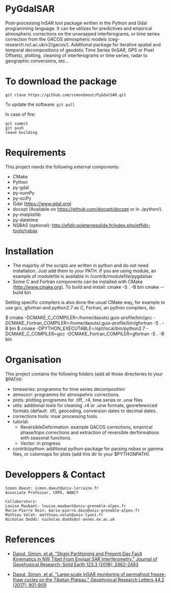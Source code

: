 # PyGdalSAR
Post-processing InSAR tool package written in the Python and Gdal programming language. It can be utilizes for predictives and empirical atmospheric corrections on the unwrapped interferograms, or time series correction from the GACOS atmospheric models (ceg-research.ncl.ac.uk/v2/gacos/). Additional package for iterative spatial and temporal decompositions of geodetic Time Series (InSAR, GPS or Pixel Offsets), plotting, cleaning of interferograms or time series, radar to geographic conversions, etc...


To download the package
=============
```git clone https://github.com/simondaout/PyGdalSAR.git```

To update the software: 
```git pull```

In case of fire:
```
git commit
git push
leave building
```

Requirements
=============
This project needs the following external components:
 * CMake
 * Python 
 * py-gdal
 * py-numPy
 * py-sciPy
 * Gdal (https://www.gdal.org)
 * docopt (Available on https://github.com/docopt/docopt or in ./python/).
 * py-matplotlib
 * py-datetime
 * NSBAS (optional): http://efidir.poleterresolide.fr/index.php/effidir-tools/nsbas


Installation
=============
* The majortiy of the scripts are written in python and do not need installation. Just add them to your PATH. If you are using module, an example of modulefile is available in /contrib/modulefile/pygdalsar
* Some C and Fortran components can be installed with CMake (<http://www.cmake.org>). To build and install:
cmake -S . -B bin
cmake --build bin

Setting specific compilers is also done the usual CMake way, for example to
use gcc, gfortran and python2.7 as C, Fortran, an python compilers, do:

  $ cmake -DCMAKE\_C\_COMPILER=/home/daouts/.guix-profile/bin/gcc -DCMAKE\_Fortran\_COMPILER=/home/daouts/.guix-profile/bin/gfortran -S . -B bin
  $ cmake -DPYTHON\_EXECUTABLE=/opt/local/bin/python2.7 -DCMAKE\_C\_COMPILER=gcc -DCMAKE\_Fortran\_COMPILER=gfortran -S . -B bin


Organisation
=============
This project contains the following folders (add all those directories to your $PATH):
 * timeseries: programms for time series decomposition 
 * atmocorr: programms for atmospehric corrections.
 * plots: plotting programms for .tiff, .r4, time series or .unw files
 * utils: additional tools for cleaning .r4 or .unw formats, georeferenced formats (default: .tif), geocoding, conversion dates to decimal dates.
 * corrections tools: insar processing tools.
 * tutorial: 
 	 * ReversibleDeformation: example GACOS corrections, empirical phase/topo corrections and extraction of reversible derformations with seasonal functions.
 	 * Vector: in progress
 * contrib/python: additional python-package for parsing nsbas or gamma files, or colormaps for plots (add this dir to your $PYTHONPATH). 

Developpers & Contact
=============
```
Simon Daout: simon.daout@univ-lorraine.fr
Associate Professor, CRPG, NANCY
```

```
Collaborators:  
Louise Maubant: louise.maubant@univ-grenoble-alpes.fr
Marie-Pierre Doin: marie-pierre.doin@univ-grenoble-alpes.fr
Mathieu Volat: matthieu.volat@univ-lyon1.fr
Nicholas Dodds: nicholas.dodds@st-annes.ox.ac.uk
```
 References
============

* [Daout, Simon, et al. "Strain Partitioning and Present‐Day Fault Kinematics in NW Tibet From Envisat SAR Interferometry." Journal of Geophysical Research: Solid Earth 123.3 (2018): 2462-2483](https://agupubs.onlinelibrary.wiley.com/doi/pdf/10.1002/2017JB015020)

* [Daout, Simon, et al. "Large‐scale InSAR monitoring of permafrost freeze‐thaw cycles on the Tibetan Plateau." Geophysical Research Letters 44.2 (2017): 901-909](https://agupubs.onlinelibrary.wiley.com/doi/abs/10.1002/2016GL070781)
